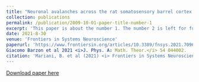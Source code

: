 ```yaml
---
title: "Neuronal avalanches across the rat somatosensory barrel cortex and the effect of single whisker stimulation"
collection: publications
permalink: /publication/2009-10-01-paper-title-number-1
excerpt: 'This paper is about the number 1. The number 2 is left for future work.'
date: 2021-8-30
venue: 'Frontiers in Systems Neuroscience'
paperurl: 'https://www.frontiersin.org/articles/10.3389/fnsys.2021.709677/full'
Giacomo Barzon et al 2021 <i>J. Phys. A: Math. Theor.</i> 54 044002.
citation: 'Mariani, B. et al (2021) <i> Frontiers in Systems Neuroscience 1</i> 2021.
---
```


[Download paper here](http://academicpages.github.io/files/paper1.pdf)

